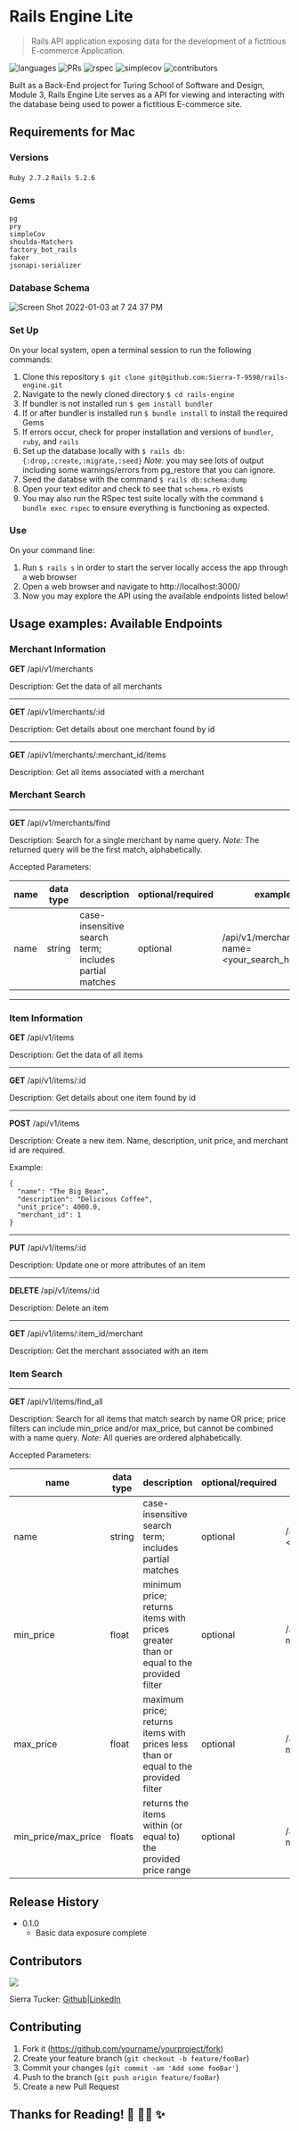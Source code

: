 # Rails Engine Lite
> Rails API application exposing data for the development of a fictitious E-commerce Application. 

![languages](https://img.shields.io/github/languages/top/Sierra-T-9598/rails-engine?color=red)
![PRs](https://img.shields.io/github/issues-pr-closed/Sierra-T-9598/rails-engine)
![rspec](https://img.shields.io/gem/v/rspec?color=blue&label=rspec)
![simplecov](https://img.shields.io/gem/v/simplecov?color=blue&label=simplecov)
![contributors](https://img.shields.io/github/contributors/Sierra-T-9598/rails-engine?color=orange)


Built as a Back-End project for Turing School of Software and Design, Module 3, Rails Engine Lite serves as a API for viewing and interacting with the database being used to power a fictitious E-commerce site. 

## Requirements for Mac
### Versions
`Ruby 2.7.2`
`Rails 5.2.6`

### Gems 
```rspec-rails
pg
pry
simpleCov
shoulda-Matchers
factory_bot_rails
faker
jsonapi-serializer
```

### Database Schema
![Screen Shot 2022-01-03 at 7 24 37 PM](https://user-images.githubusercontent.com/79548116/147997637-ef70102b-8b85-4349-9cc7-ecac543a50e1.png)

### Set Up
On your local system, open a terminal session to run the following commands:
1. Clone this repository `$ git clone git@github.com:Sierra-T-9598/rails-engine.git`
2. Navigate to the newly cloned directory `$ cd rails-engine`
3. If bundler is not installed run `$ gem install bundler` 
4. If or after bundler is installed run `$ bundle install` to install the required Gems
5. If errors occur, check for proper installation and versions of `bundler`, `ruby`, and `rails`
6. Set up the database locally with `$ rails db:{:drop,:create,:migrate,:seed}` *Note:* you may see lots of output including some warnings/errors from pg_restore that you can ignore.
7. Seed the databse with the command `$ rails db:schema:dump`
8. Open your text editor and check to see that `schema.rb` exists
9. You may also run the RSpec test suite locally with the command `$ bundle exec rspec` to ensure everything is functioning as expected.

### Use
On your command line: 
1. Run `$ rails s` in order to start the server locally access the app through a web browser
2. Open a web browser and navigate to http://localhost:3000/
3. Now you may explore the API using the available endpoints listed below!

## Usage examples: Available Endpoints

### Merchant Information

**GET** /api/v1/merchants

Description: Get the data of all merchants

___
**GET** /api/v1/merchants/:id

Description: Get details about one merchant found by id

___
**GET** /api/v1/merchants/:merchant_id/items

Description: Get all items associated with a merchant

### Merchant Search
___
**GET** /api/v1/merchants/find

Description: Search for a single merchant by name query. *Note:* The returned query will be the first match, alphabetically. 

Accepted Parameters:

| name | data type | description | optional/required | example |
| --- | --- | --- | --- | --- |
| name | string | case-insensitive search term; includes partial matches | optional | /api/v1/merchants/find?name=<your_search_here> |

* * *

### Item Information

**GET** /api/v1/items

Description: Get the data of all items

___
**GET** /api/v1/items/:id

Description: Get details about one item found by id

___
**POST** /api/v1/items

Description: Create a new item. Name, description, unit price, and merchant id are required.

Example:
```
{
  "name": "The Big Bean",
  "description": "Delicious Coffee",
  "unit_price": 4000.0,
  "merchant_id": 1
}
```
___
**PUT** /api/v1/items/:id

Description: Update one or more attributes of an item

___
**DELETE** /api/v1/items/:id

Description: Delete an item

___
**GET** /api/v1/items/:item_id/merchant

Description: Get the merchant associated with an item

### Item Search

___
**GET** /api/v1/items/find_all

Description: Search for all items that match search by name OR price; price filters can include min_price and/or max_price, but cannot be combined with a name query. *Note:* All queries are ordered alphabetically. 

Accepted Parameters:

| name | data type | description | optional/required | example |
| --- | --- | --- | --- | --- |
| name | string | case-insensitive search term; includes partial matches | optional | /api/v1/items/find_all?name=<your_search_here> |
| min_price | float | minimum price; returns items with prices greater than or equal to the provided filter | optional | /api/v1/items/find_all?min_price=4500.0 |
| max_price | float | maximum price; returns items with prices less than or equal to the provided filter | optional | /api/v1/items/find_all?min_price=6000.0 |
| min_price/max_price| floats | returns the items within (or equal to) the provided price range | optional | /api/v1/items/find_all?min_price=4500.0&max_price=6000.0 |

## Release History
* 0.1.0
    * Basic data exposure complete

## Contributors 
<a href="https://github.com/Sierra-T-9598/rails-engine/graphs/contributors">
  <img src="https://contrib.rocks/image?repo=Sierra-T-9598/rails-engine" />
</a>

<!-- Made with [contrib.rocks](https://contrib.rocks). -->

Sierra Tucker: [Github](https://github.com/Sierra-T-9598)|[LinkedIn](https://www.linkedin.com/in/sierra-tucker-a254201a8/)

## Contributing

1. Fork it (<https://github.com/yourname/yourproject/fork>)
2. Create your feature branch (`git checkout -b feature/fooBar`)
3. Commit your changes (`git commit -am 'Add some fooBar'`)
4. Push to the branch (`git push origin feature/fooBar`)
5. Create a new Pull Request

## Thanks for Reading! 🙏 👨‍💻 ✨
